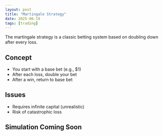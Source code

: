 ```yaml
---
layout: post
title: "Martingale Strategy"
date: 2025-06-19
tags: [trading]
---
```

The martingale strategy is a classic betting system based on doubling down after every loss.

## Concept
- You start with a base bet (e.g., $1)
- After each loss, double your bet
- After a win, return to base bet

## Issues
- Requires infinite capital (unrealistic)
- Risk of catastrophic loss

## Simulation Coming Soon
